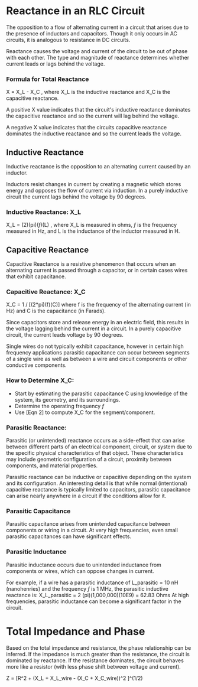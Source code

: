 # Reactance in an RLC Circuit
The opposition to a flow of alternating current in a circuit that arises due to
the presence of inductors and capacitors. Though it only occurs in AC circuits,
it is analogous to resistance in DC circuits.

Reactance causes the voltage and current of the circuit to be out of phase with
each other. The type and magnitude of reactance determines whether current
leads or lags behind the voltage.

### Formula for Total Reactance
X = X_L - X_C , where X_L is the inductive reactance and X_C is the capacitive reactance.

A positive X value indicates that the circuit's inductive reactance dominates
the capacitive reactance and so the current will lag behind the voltage.

A negative X value indicates that the circuits capacitive reactance dominates
the inductive reactance and so the current leads the voltage.


## Inductive Reactance
Inductive reactance is the opposition to an alternating current caused by an
inductor.

Inductors resist changes in current by creating a magnetic which stores energy
and opposes the flow of current via induction. In a purely inductive circuit
the current lags behind the voltage by 90 degrees.

### Inductive Reactance: X_L
X_L = (2)(pi)(*f*)(L) , where X_L is measured in ohms, *f* is the frequency
measured in Hz, and L is the inductance of the inductor measured in H.


## Capacitive Reactance
Capacitive Reactance is a resistive phenomenon that occurs when an alternating current is passed through a capacitor, or in certain cases wires that exhibit capacitance.

### Capacitive Reactance: X_C
X_C = 1 / [(2*pi)(f)(C)] where f is the frequency of the alternating current (in Hz) and C is the capacitance (in Farads).

Since capacitors store and release energy in an electric field, this results in
the voltage lagging behind the current in a circuit. In a purely capacitive
circuit, the current leads voltage by 90 degrees.

Single wires do not typically exhibit capacitance, however in certain high frequency applications parasitic capacitance can occur between segments of a single wire as well as between a wire and circuit components or
other conductive components.

### How to Determine X_C:
- Start by estimating the parasitic capacitance C using knowledge of the system, its geometry, and its surroundings.
- Determine the operating frequency *f*
- Use [Eqn 2] to compute X_C for the segment/component.

### Parasitic Reactance:
Parasitic (or unintended) reactance occurs as a side-effect that can arise
between different parts of an electrical component, circuit, or system due to
the specific physical characteristics of that object. These characteristics may
include geometric configuration of a circuit, proximity between components, and material properties.

Parasitic reactance can be inductive or capacitive depending on the system and
its configuration. An interesting detail is that while normal (intentional)
capacitive reactance is typically limited to capacitors, parasitic capacitance
can arise nearly anywhere in a circuit if the conditions allow for it.

### Parasitic Capacitance
Parasitic capacitance arises from unintended capacitance between components or wiring in a circuit. At very high frequencies, even small parasitic capacitances can have significant effects.

### Parasitic Inductance
Parasitic inductance occurs due to unintended inductance from components or wires, which can oppose changes in current.

For example, if a wire has a parasitic inductance of L_parasitic = 10 nH (nanohenries) and the frequency *f* is 1 MHz, the parasitic inductive reactance is: X_L_parasitic = 2 (pi)(1,000,000)(10E9) = 62.83 Ohms At high frequencies, parasitic inductance can become a significant factor in the circuit.

# Total Impedance and Phase
Based on the total impedance and resistance, the phase relationship can be
inferred. If the impedance is much greater than the resistance, the circuit is dominated by reactance. If the resistance dominates, the circuit behaves more
like a resistor (with less phase shift between voltage and current).

Z = [R^2 + (X_L + X_L_wire - (X_C + X_C_wire))^2 ]^(1/2)
